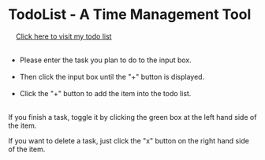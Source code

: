 <h1 align="left">TodoList - A Time Management Tool</h1>
&nbsp &nbsp <a href="https://stvz233.github.io/todo_list/" text-align="center">Click here to visit my todo list</a>
<br>
<br>
<ul>
<li>
  Please enter the task you plan to do to the input box.</li> 
  <br>
  <li>Then click the input box until the "+" button is displayed.</li>
<br>
<li>
Click the "+" button to add the item into the todo list.</li>
  <br>
</ul>

<p>If you finish a task, toggle it by clicking the green box at the left hand side of the item.</p>
<p>If you want to delete a task, just click the "x" button on the right hand side of the item.</p>

